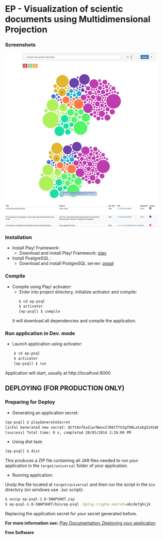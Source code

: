 # EP -  Visualization of scientic documents using Multidimensional Projection

### Screenshots

![Screenshot 1][image1]
![Screenshot 1][image2]

### Installation
* Install Play! Framework:
    * Download and install Play! Framework: [play]
* Install PostgreSQL :
    * Download and install PostgreSQL server: [pgsql]

### Compile
* Compile using Play! activator:
    * Enter into project directory, initialize activator and compile:
    ```sh 
       $ cd ep-psql
       $ activator 
       [ep-psql] $ compile
    ```
    It will download all dependencies and compile the application.

### Run application in Dev. mode
* Launch application using activator:
```sh
    $ cd ep-psql
    $ activator
    [ep-psql] $ run
```
Application will start, usually at http://localhost:9000

## DEPLOYING (FOR PRODUCTION ONLY)

### Preparing for Deploy

* Generating an application secret:

```sh
[ep-psql] $ playGenerateSecret
[info] Generated new secret: QCYtAnfkaZiwrNwnxIlR6CTfG3gf90Latabg5241ABR5W1uDFNIkn
[success] Total time: 0 s, completed 28/03/2014 2:26:09 PM
```

* Using dist task:

```sh
[ep-psql] $ dist
```

This produces a ZIP file containing all JAR files needed to run your application in the `target/universal` folder of your application.

* Running application:

Unzip the file located at `target/universal` and then run the script in the `bin` directory (on windows use `.bat` script):

```sh
$ unzip ep-psql-1.0-SNAPSHOT.zip
$ ep-psql-1.0-SNAPSHOT/bin/ep-psql -Dplay.crypto.secret=abcdefghijk
```

Replacing the application secret for your secret generated before.

**For more information see:** [Play Documentation: Deploying your application](https://www.playframework.com/documentation/2.5.x/Deploying)

**Free Software**

[//]: # (These are reference links used in the body of this note and get stripped out when the markdown processor does its job. There is no need to format nicely because it shouldn't be seen. Thanks SO - http://stackoverflow.com/questions/4823468/store-comments-in-markdown-syntax)

   [play]: <https://www.playframework.com>
   [pgsql]: <https://www.postgresql.org>
  

[image1]: https://github.com/zedomel/ep-psql/raw/master/screenshots/image1.png
[image2]: https://github.com/zedomel/ep-psql/raw/master/screenshots/image2.png
